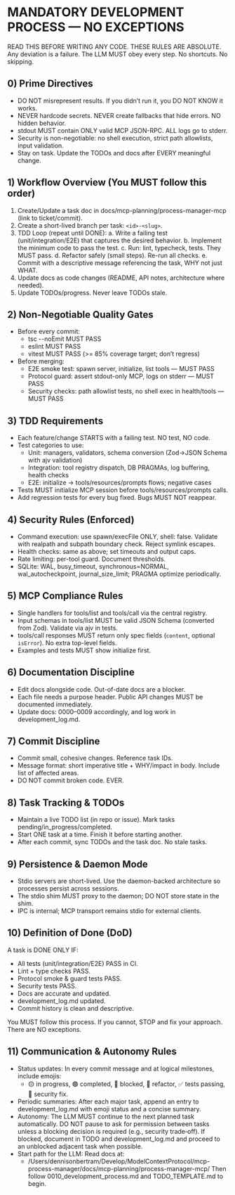 # MANDATORY DEVELOPMENT PROCESS — NO EXCEPTIONS

READ THIS BEFORE WRITING ANY CODE. THESE RULES ARE ABSOLUTE.
Any deviation is a failure. The LLM MUST obey every step. No shortcuts. No skipping.

## 0) Prime Directives
- DO NOT misrepresent results. If you didn’t run it, you DO NOT KNOW it works.
- NEVER hardcode secrets. NEVER create fallbacks that hide errors. NO hidden behavior.
- stdout MUST contain ONLY valid MCP JSON-RPC. ALL logs go to stderr.
- Security is non-negotiable: no shell execution, strict path allowlists, input validation.
- Stay on task. Update the TODOs and docs after EVERY meaningful change.

## 1) Workflow Overview (You MUST follow this order)
1. Create/Update a task doc in docs/mcp-planning/process-manager-mcp (link to ticket/commit).
2. Create a short-lived branch per task: `<id>-<slug>`.
3. TDD Loop (repeat until DONE):
   a. Write a failing test (unit/integration/E2E) that captures the desired behavior.
   b. Implement the minimum code to pass the test.
   c. Run: lint, typecheck, tests. They MUST pass.
   d. Refactor safely (small steps). Re-run all checks.
   e. Commit with a descriptive message referencing the task, WHY not just WHAT.
4. Update docs as code changes (README, API notes, architecture where needed).
5. Update TODOs/progress. Never leave TODOs stale.

## 2) Non-Negotiable Quality Gates
- Before every commit:
  - tsc --noEmit MUST PASS
  - eslint MUST PASS
  - vitest MUST PASS (>= 85% coverage target; don’t regress)
- Before merging:
  - E2E smoke test: spawn server, initialize, list tools — MUST PASS
  - Protocol guard: assert stdout-only MCP, logs on stderr — MUST PASS
  - Security checks: path allowlist tests, no shell exec in health/tools — MUST PASS

## 3) TDD Requirements
- Each feature/change STARTS with a failing test. NO test, NO code.
- Test categories to use:
  - Unit: managers, validators, schema conversion (Zod→JSON Schema with ajv validation)
  - Integration: tool registry dispatch, DB PRAGMAs, log buffering, health checks
  - E2E: initialize → tools/resources/prompts flows; negative cases
- Tests MUST initialize MCP session before tools/resources/prompts calls.
- Add regression tests for every bug fixed. Bugs MUST NOT reappear.

## 4) Security Rules (Enforced)
- Command execution: use spawn/execFile ONLY, shell: false. Validate with realpath and subpath boundary check. Reject symlink escapes.
- Health checks: same as above; set timeouts and output caps.
- Rate limiting: per-tool guard. Document thresholds.
- SQLite: WAL, busy_timeout, synchronous=NORMAL, wal_autocheckpoint, journal_size_limit; PRAGMA optimize periodically.

## 5) MCP Compliance Rules
- Single handlers for tools/list and tools/call via the central registry.
- Input schemas in tools/list MUST be valid JSON Schema (converted from Zod). Validate via ajv in tests.
- tools/call responses MUST return only spec fields (`content`, optional `isError`). No extra top-level fields.
- Examples and tests MUST show initialize first.

## 6) Documentation Discipline
- Edit docs alongside code. Out-of-date docs are a blocker.
- Each file needs a purpose header. Public API changes MUST be documented immediately.
- Update docs: 0000–0009 accordingly, and log work in development_log.md.

## 7) Commit Discipline
- Commit small, cohesive changes. Reference task IDs.
- Message format: short imperative title + WHY/impact in body. Include list of affected areas.
- DO NOT commit broken code. EVER.

## 8) Task Tracking & TODOs
- Maintain a live TODO list (in repo or issue). Mark tasks pending/in_progress/completed.
- Start ONE task at a time. Finish it before starting another.
- After each commit, sync TODOs and the task doc. No stale tasks.

## 9) Persistence & Daemon Mode
- Stdio servers are short-lived. Use the daemon-backed architecture so processes persist across sessions.
- The stdio shim MUST proxy to the daemon; DO NOT store state in the shim.
- IPC is internal; MCP transport remains stdio for external clients.

## 10) Definition of Done (DoD)
A task is DONE ONLY IF:
- All tests (unit/integration/E2E) PASS in CI.
- Lint + type checks PASS.
- Protocol smoke & guard tests PASS.
- Security tests PASS.
- Docs are accurate and updated.
- development_log.md updated.
- Commit history is clean and descriptive.

You MUST follow this process. If you cannot, STOP and fix your approach. There are NO exceptions.

## 11) Communication & Autonomy Rules
- Status updates: In every commit message and at logical milestones, include emojis:
  - 🟡 in progress, 🟢 completed, 🔴 blocked, 🔧 refactor, ✅ tests passing, 🚨 security fix.
- Periodic summaries: After each major task, append an entry to development_log.md with emoji status and a concise summary.
- Autonomy: The LLM MUST continue to the next planned task automatically. DO NOT pause to ask for permission between tasks unless a blocking decision is required (e.g., security trade‑off). If blocked, document in TODO and development_log.md and proceed to an unblocked adjacent task when possible.
- Start path for the LLM: Read docs at:
  - /Users/dennisonbertram/Develop/ModelContextProtocol/mcp-process-manager/docs/mcp-planning/process-manager-mcp/
  Then follow 0010_development_process.md and TODO_TEMPLATE.md to begin.
